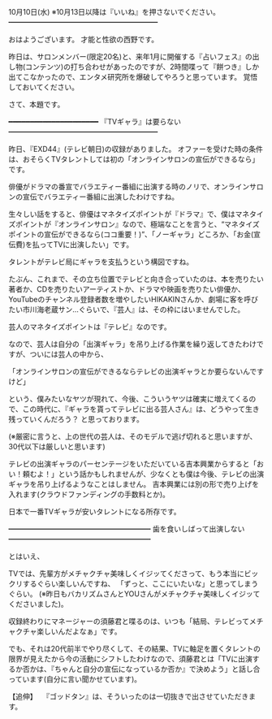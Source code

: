 10月10日(水) ※10月13日以降は『いいね』を押さないでください。
━━━━━━━━━━━━━━━━━━━━━

おはようございます。
才能と性欲の西野です。

昨日は、サロンメンバー(限定20名)と、来年1月に開催する『占いフェス』の出し物(コンテンツ)の打ち合わせがあったのですが、2時間喋って『餅つき』しか出てこなかったので、エンタメ研究所を爆破してやろうと思っています。
覚悟しておいてください。

さて、本題です。

━━━━━━━━━━━━━━━━━━━━━
『TVギャラ』は要らない
━━━━━━━━━━━━━━━━━━━━━

昨日、『EXD44』(テレビ朝日)の収録がありました。
オファーを受けた時の条件は、おそらくTVタレントしては初の「オンラインサロンの宣伝ができるなら」です。

俳優がドラマの番宣でバラエティー番組に出演する時のノリで、オンラインサロンの宣伝でバラエティー番組に出演したわけですね。

生々しい話をすると、俳優はマネタイズポイントが『ドラマ』で、僕はマネタイズポイントが『オンラインサロン』なので、極端なことを言うと、“マネタイズポイントの宣伝ができるなら(ココ重要！)”、「ノーギャラ」どころか、「お金(宣伝費)を払ってTVに出演したい」です。

タレントがテレビ局にギャラを支払うという構図ですね。

たぶん、これまで、その立ち位置でテレビと向き合っていたのは、本を売りたい著者か、CDを売りたいアーティストか、ドラマや映画を売りたい俳優か、YouTubeのチャンネル登録者数を増やしたいHIKAKINさんか、劇場に客を呼びたい市川海老蔵サン…ぐらいで、『芸人』は、その枠にはいませんでした。

芸人のマネタイズポイントは『テレビ』なのです。

なので、芸人は自分の「出演ギャラ」を吊り上げる作業を繰り返してきたわけですが、ついには芸人の中から、

「オンラインサロンの宣伝ができるならテレビの出演ギャラとか要らないんですけど」

という、僕みたいなヤツが現れて、今後、こういうヤツは確実に増えてくるので、この時代に、『ギャラを貰ってテレビに出る芸人さん』は、どうやって生き残っていくんだろう？ と思っております。

(※厳密に言うと、上の世代の芸人は、そのモデルで逃げ切れると思いますが、30代以下は厳しいと思います)

テレビの出演ギャラのパーセンテージをいただいている吉本興業からすると「おい！頼むよ！」という話かもしれませんが、少なくとも僕は今後、テレビの出演ギャラを吊り上げるようなことはしません。
吉本興業には別の形で売り上げを入れます(クラウドファンディングの手数料とか)。

日本で一番TVギャラが安いタレントになる所存です。

━━━━━━━━━━━━━━━━━━━━
歯を食いしばって出演しない
━━━━━━━━━━━━━━━━━━━━

とはいえ、

TVでは、先輩方がメチャクチャ美味しくイジッてくださって、もう本当にビックリするぐらい楽しいんですね、
「ずっと、ここにいたいな」と思ってしまうぐらい。
(※昨日もバカリズムさんとYOUさんがメチャクチャ美味しくイジッてくださいました)。

収録終わりにマネージャーの須藤君と喋るのは、いつも「結局、テレビってメチャクチャ楽しいんだよなぁ」です。

でも、それは20代前半でやり尽くして、その結果、TVに軸足を置くタレントの限界が見えたから今の活動にシフトしたわけなので、須藤君とは「TVに出演するか否かは、『ちゃんと自分の宣伝になっているか否か』で決めよう」と話し合っています(自分に言い聞かせています)。

【追伸】　
『ゴッドタン』は、そういったのは一切抜きで出させていただきます。
